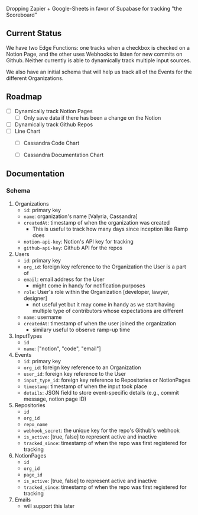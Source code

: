 Dropping Zapier + Google-Sheets in favor of Supabase for tracking "the Scoreboard"

## Current Status 

We have two Edge Functions: one tracks when a checkbox is checked on a Notion Page, and the other uses Webhooks to listen for new commits on Github. Neither currently is able to dynamically track multiple input sources. 

We also have an initial schema that will help us track all of the Events for the different Organizations.

## Roadmap

- [ ] Dynamically track Notion Pages 
    - [ ] Only save data if there has been a change on the Notion 
- [ ] Dynamically track Github Repos
- [ ] Line Chart
    - [ ] Cassandra Code Chart
    - [ ] Cassandra Documentation Chart


## Documentation 

### Schema

1. Organizations
    - `id`: primary key 
    - `name`: organization's name [Valyria, Cassandra]
    - `createdAt`: timestamp of when the organization was created
        - This is useful to track how many days since inception like Ramp does 
    - `notion-api-key`: Notion's API key for tracking
    - `github-api-key`: Github API for the repos 
2. Users
    - `id`: primary key 
    - `org_id`: foreign key reference to the Organization the User is a part of
    - `email`: email address for the User
        - might come in handy for notification purposes 
    - `role`: User's role within the Organization [developer, lawyer, designer]
        - not useful yet but it may come in handy as we start having multiple type of contributors whose expectations are different 
    - `name`: username 
    - `createdAt`: timestamp of when the user joined the organization 
        - similary useful to observe ramp-up time 
3. InputTypes 
    - `id`
    - `name`: ["notion", "code", "email"]
4. Events
    - `id`: primary key 
    - `org_id`: foreign key reference to an Organization 
    - `user_id`: foreign key reference to the User
    - `input_type_id`: foreign key reference to Repositories or NotionPages
    - `timestamp`: timestamp of when the input took place
    - `details`: JSON field to store event-specific details (e.g., commit message, notion page ID)
5. Repositories
    - `id`
    - `org_id`
    - `repo_name`
    - `webhook_secret`: the unique key for the repo's Github's webhook
    - `is_active`: [true, false] to represent active and inactive
    - `tracked_since`: timestamp of when the repo was first registered for tracking
6. NotionPages
    - `id`
    - `org_id`
    - `page_id`
    - `is_active`: [true, false] to represent active and inactive
    - `tracked_since`: timestamp of when the repo was first registered for tracking
7. Emails
    - will support this later